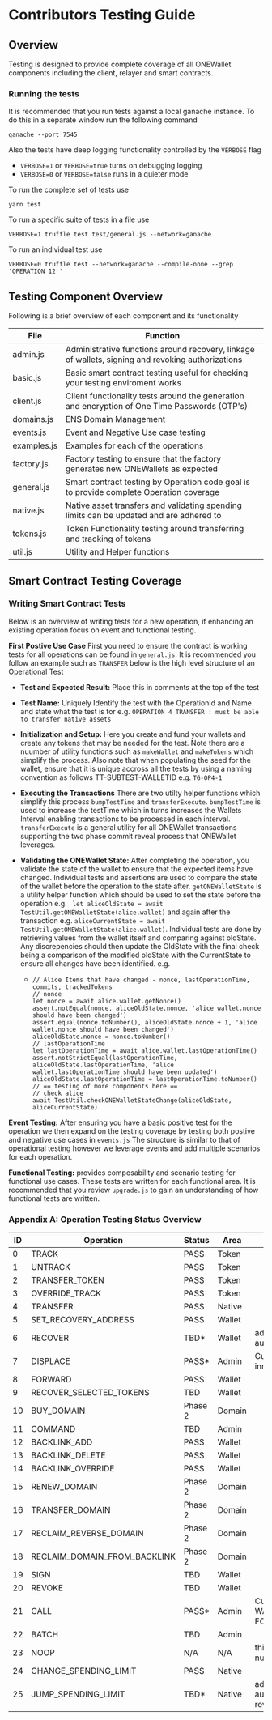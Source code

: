 # Contributors Testing Guide

## Overview
Testing is designed to provide complete coverage of all ONEWallet components including the client, relayer and smart contracts.

### Running the tests
It is recommended that you run tests against a local ganache instance. To do this in a separate window run the following command
```
ganache --port 7545
```

Also the tests have deep logging functionality controlled by the `VERBOSE` flag
* `VERBOSE=1` or `VERBOSE=true` turns on debugging logging
* `VERBOSE=0` or `VERBOSE=false` runs in a quieter mode


To run the complete set of tests use
```
yarn test
```

To run a specific suite of tests in a file use
```
VERBOSE=1 truffle test test/general.js --network=ganache
```

To run an individual test use
```
VERBOSE=0 truffle test --network=ganache --compile-none --grep 'OPERATION 12 '
```

## Testing Component Overview

Following is a brief overview of each component and its functionality

| File          | Function |
| --------------| -------- | 
| admin.js      | Administrative functions around recovery, linkage of wallets, signing and revoking authorizations |
| basic.js      | Basic smart contract testing useful for checking your testing enviroment works|
| client.js     | Client functionality tests around the generation and encryption of One Time Passwords (OTP's)
| domains.js    | ENS Domain Management |
| events.js     | Event and Negative Use case testing |
| examples.js   | Examples for each of the operations |
| factory.js    | Factory testing to ensure that the factory generates new ONEWallets as expected |
| general.js    | Smart contract testing by Operation code goal is to provide complete Operation coverage |
| native.js     | Native asset transfers and validating spending limits can be updated and are adhered to |
| tokens.js     | Token Functionality testing around transferring and tracking of tokens |
| util.js       | Utility and Helper functions |

## Smart Contract Testing Coverage

### Writing Smart Contract Tests

Below is an overview of writing tests for a new operation, if enhancing an existing operation focus on event and functional testing.

**First Postive Use Case** 
First you need to ensure the contract is working tests for all operations can be found in `general.js`. It is recommended you follow an example such as `TRANSFER` below is the high level structure of an Operational Test

* **Test and Expected Result:** Place this in comments at the top of the test

* **Test Name:** Uniquely Identify the test with the OperationId and Name and state what the test is for e.g. `OPERATION 4 TRANSFER : must be able to transfer native assets`

* **Initialization and Setup:** Here you create and fund your wallets and create any tokens that may be needed for the test. Note there are a nuumber of utility functions such as `makeWallet` and `makeTokens` which simplify the process. Also note that when populating the seed for the wallet, ensure that it is unique accross all the tests by using a naming convention as follows
TT-SUBTEST-WALLETID e.g. `TG-OP4-1`

* **Executing the Transactions** There are two utilty helper functions which simplify this process `bumpTestTime` and  `transferExecute`. `bumpTestTime` is used to increase the testTime which in turns increases the Wallets Interval enabling transactions to be processed in each interval. `transferExecute` is a general utility for all ONEWallet transactions supporting the two phase commit reveal process that ONEWallet leverages.

* **Validating the ONEWallet State:** After completing the operation, you validate the state of the wallet to ensure that the expected items have changed. Individual tests and assertions are used to compare the state of the wallet before the operation to the state after. `getONEWalletState` is a utility helper function which should be used to set the state before the operation e.g. ` let aliceOldState = await TestUtil.getONEWalletState(alice.wallet)` and again after the transaction e.g. `aliceCurrentState = await TestUtil.getONEWalletState(alice.wallet)`. Individual tests are done by retrieving values from the wallet itself and comparing against oldState. Any discrepencies should then update the OldState with the final check being a comparison of the modified oldState with the CurrentState to ensure all changes have been identified. e.g.
  * ```
    // Alice Items that have changed - nonce, lastOperationTime, commits, trackedTokens
    // nonce
    let nonce = await alice.wallet.getNonce()
    assert.notEqual(nonce, aliceOldState.nonce, 'alice wallet.nonce should have been changed')
    assert.equal(nonce.toNumber(), aliceOldState.nonce + 1, 'alice wallet.nonce should have been changed')
    aliceOldState.nonce = nonce.toNumber()
    // lastOperationTime
    let lastOperationTime = await alice.wallet.lastOperationTime()
    assert.notStrictEqual(lastOperationTime, aliceOldState.lastOperationTime, 'alice wallet.lastOperationTime should have been updated')
    aliceOldState.lastOperationTime = lastOperationTime.toNumber()
    // == testing of more components here ==
    // check alice
    await TestUtil.checkONEWalletStateChange(aliceOldState, aliceCurrentState)
**Event Testing:** After ensuring you have a basic positive test for the operation we then expand on the testing coverage by testing both postive and negative use cases in `events.js` The structure is similar to that of operational testing however we leverage events and add multiple scenarios for each operation.

**Functional Testing:** provides composability and scenario testing for functional use cases. These tests are written for each functional area. It is recommended that you review `upgrade.js` to gain an understanding of how functional tests are written.
### Appendix A: Operation Testing Status Overview

| ID | Operation                    | Status  | Area     | Notes |
| -- | ---------------------------- | ------- | -------- | ----- | 
| 0  | TRACK                        | PASS    | Token    |
| 1  | UNTRACK                      | PASS    | Token    |
| 2  | TRANSFER_TOKEN               | PASS    | Token    |
| 3  | OVERRIDE_TRACK               | PASS    | Token    |
| 4  | TRANSFER                     | PASS    | Native   | 
| 5  | SET_RECOVERY_ADDRESS         | PASS    | Wallet   |
| 6  | RECOVER	                    | TBD*    | Wallet   | additional authentication needed
| 7  | DISPLACE	                    | PASS*   | Admin    | Currently tested in innerCores.js
| 8  | FORWARD                      | PASS    | Wallet   |
| 9  | RECOVER_SELECTED_TOKENS      | TBD     | Wallet   |
| 10 | BUY_DOMAIN                   | Phase 2 | Domain   |
| 11 | COMMAND                      | TBD     | Admin    |
| 12 | BACKLINK_ADD                 | PASS    | Wallet   |
| 13 | BACKLINK_DELETE              | PASS    | Wallet   |
| 14 | BACKLINK_OVERRIDE            | PASS    | Wallet   |
| 15 | RENEW_DOMAIN	                | Phase 2 | Domain   |
| 16 | TRANSFER_DOMAIN	            | Phase 2 | Domain   |
| 17 | RECLAIM_REVERSE_DOMAIN       | Phase 2 | Domain   |
| 18 | RECLAIM_DOMAIN_FROM_BACKLINK | Phase 2 | Domain   |
| 19 | SIGN	                        | TBD     | Wallet   |
| 20 | REVOKE                       | TBD     | Wallet   |
| 21 | CALL                         | PASS*   | Admin    | Currently tested in WA.COMPLEX.8.0 FORWARD.COMMAND:
| 22 | BATCH                        | TBD     | Admin    |
| 23 | NOOP                         | N/A     | N/A      | this is for nulloperationparameter
| 24 | CHANGE_SPENDING_LIMIT        | PASS    | Native   |
| 25 | JUMP_SPENDING_LIMIT          | TBD*    | Native   | additional authentication needs review





